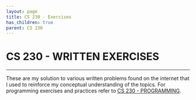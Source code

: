 ```yaml
---
layout: page
title: CS 230 - Exercises
has_children: true
parent: CS 230
---
```

# CS 230 - WRITTEN EXERCISES
---


These are my solution to various written problems found on the internet that I used to reinforce my 
conceptual understanding of the topics. For programming exercises and practices refer to
[CS 230 - PROGRAMMING].


<!-- REFERENCES -->
[CS 230 - PROGRAMMING]: ../programming